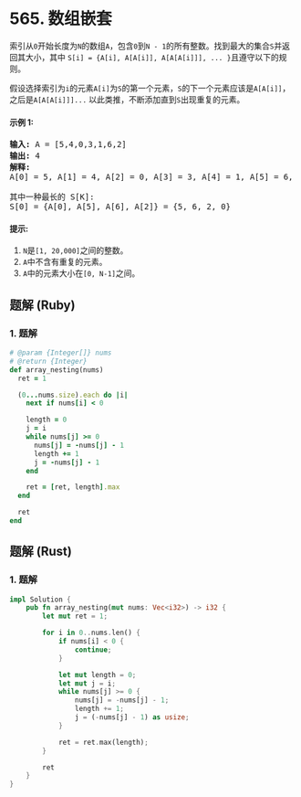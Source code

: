 # 565. 数组嵌套
索引从`0`开始长度为`N`的数组`A`，包含`0`到`N - 1`的所有整数。找到最大的集合`S`并返回其大小，其中 `S[i] = {A[i], A[A[i]], A[A[A[i]]], ... }`且遵守以下的规则。

假设选择索引为`i`的元素`A[i]`为`S`的第一个元素，`S`的下一个元素应该是`A[A[i]]`，之后是`A[A[A[i]]]...` 以此类推，不断添加直到`S`出现重复的元素。

#### 示例 1:
<pre>
<strong>输入:</strong> A = [5,4,0,3,1,6,2]
<strong>输出:</strong> 4
<strong>解释:</strong>
A[0] = 5, A[1] = 4, A[2] = 0, A[3] = 3, A[4] = 1, A[5] = 6, A[6] = 2.

其中一种最长的 S[K]:
S[0] = {A[0], A[5], A[6], A[2]} = {5, 6, 2, 0}
</pre>

#### 提示:
1. `N`是`[1, 20,000]`之间的整数。
2. `A`中不含有重复的元素。
3. `A`中的元素大小在`[0, N-1]`之间。

## 题解 (Ruby)

### 1. 题解
```Ruby
# @param {Integer[]} nums
# @return {Integer}
def array_nesting(nums)
  ret = 1

  (0...nums.size).each do |i|
    next if nums[i] < 0

    length = 0
    j = i
    while nums[j] >= 0
      nums[j] = -nums[j] - 1
      length += 1
      j = -nums[j] - 1
    end

    ret = [ret, length].max
  end

  ret
end
```

## 题解 (Rust)

### 1. 题解
```Rust
impl Solution {
    pub fn array_nesting(mut nums: Vec<i32>) -> i32 {
        let mut ret = 1;

        for i in 0..nums.len() {
            if nums[i] < 0 {
                continue;
            }

            let mut length = 0;
            let mut j = i;
            while nums[j] >= 0 {
                nums[j] = -nums[j] - 1;
                length += 1;
                j = (-nums[j] - 1) as usize;
            }

            ret = ret.max(length);
        }

        ret
    }
}
```
